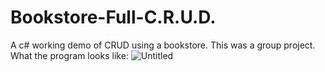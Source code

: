 # Bookstore-Full-C.R.U.D.
A c# working demo of CRUD using a bookstore.
This was a group project.
What the program looks like:
![Untitled](https://user-images.githubusercontent.com/56250367/228510446-ecbe4560-df54-4211-8d36-2623d7399441.png)

